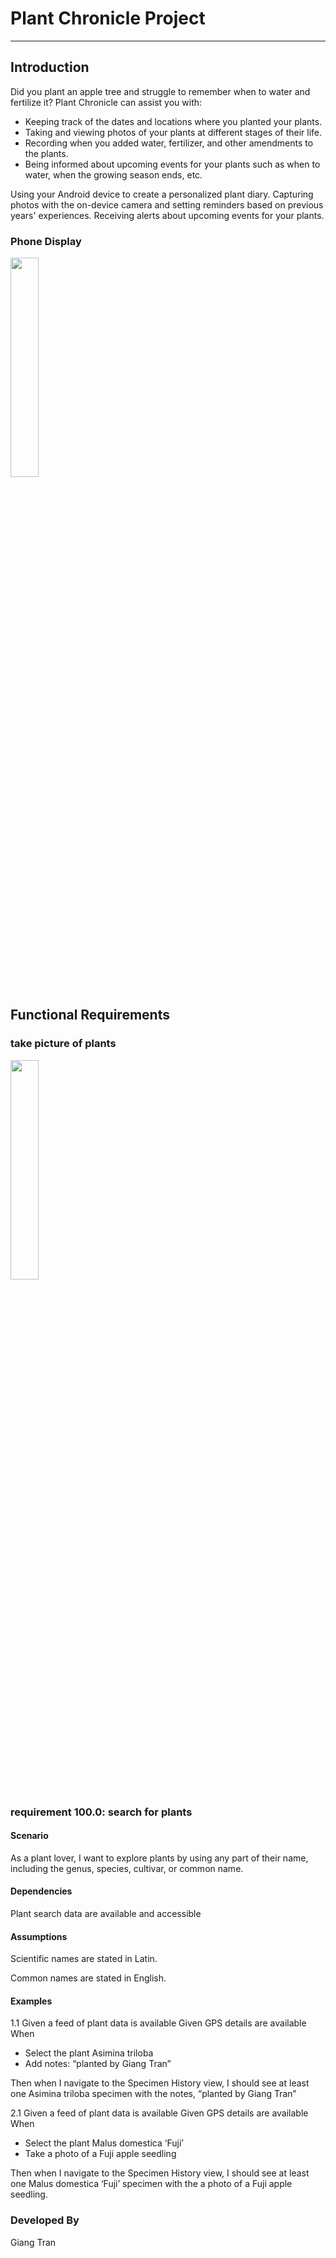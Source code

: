 # Plant Chronicle Project
---
## Introduction

Did you plant an apple tree and struggle to remember when to water and fertilize it? 
Plant Chronicle can assist you with:
- Keeping track of the dates and locations where you planted your plants.
- Taking and viewing photos of your plants at different stages of their life.
- Recording when you added water, fertilizer, and other amendments to the plants.
- Being informed about upcoming events for your plants such as when to water, when the growing season ends, etc.   

Using your Android device to create a personalized plant diary. Capturing photos with the on-device camera and setting reminders based on previous years' experiences. Receiving alerts about upcoming events for your plants.  

### Phone Display
<img src="https://user-images.githubusercontent.com/78507684/232845521-0be4cec9-4831-41f3-a750-2ed53ba7cbe9.png" width="30%" height="30%">&ensp;

## Functional Requirements

### take picture of plants
<img src="https://user-images.githubusercontent.com/78507684/232845612-bb92fc0c-a57f-42f7-a82d-8bc874b2c68c.webm" width="30%" height="30%">

### requirement 100.0: search for plants

#### Scenario 

As a plant lover, I want to explore plants by using any part of their name, including the genus, species, cultivar, or common name.

#### Dependencies

Plant search data are available and accessible


#### Assumptions

Scientific names are stated in Latin.

Common names are stated in English.

#### Examples

1.1
Given a feed of plant data is available
Given GPS details are available
When

- Select the plant Asimina triloba
- Add notes: “planted by Giang Tran”  

Then when I navigate to the Specimen History view, I should see at least one Asimina triloba specimen with the notes, “planted by Giang Tran”

2.1
Given a feed of plant data is available
Given GPS details are available
When

- Select the plant Malus domestica ‘Fuji’
- Take a photo of a Fuji apple seedling 

Then when I navigate to the Specimen History view, I should see at least one Malus domestica ‘Fuji’ specimen with the a photo of a Fuji apple seedling.

### Developed By
Giang Tran


